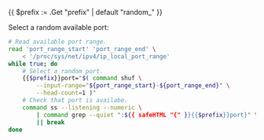 <!--
random_port shortcode.
Select a random available port
usage: { {% snippets/random_port prefix="random_" %} }
-->
{{ $prefix := .Get "prefix" | default "random_" }}

Select a random available port:

```bash
# Read available port range.
read 'port_range_start' 'port_range_end' \
    < '/proc/sys/net/ipv4/ip_local_port_range'
while true; do
    # Select a random port.
    {{$prefix}}port="$( command shuf \
        --input-range="${port_range_start}-${port_range_end}" \
        --head-count=1 )"
    # Check that port is availabe.
    command ss --listening --numeric \
        | command grep --quiet ":${{ safeHTML "{" }}{{$prefix}}port}" \
        || break
done
```
